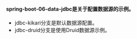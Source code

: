 #### spring-boot-06-data-jdbc是关于配置数据源的示例。  
* jdbc-kikari分支是默认数据源配置。  
* jdbc-druid分支是使用Druid数据源示例。
 